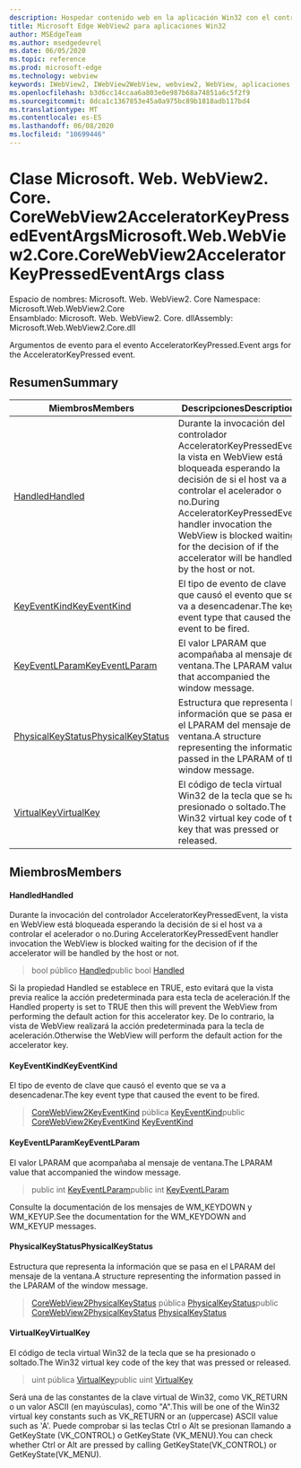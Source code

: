 ```yaml
---
description: Hospedar contenido web en la aplicación Win32 con el control Microsoft Edge WebView2
title: Microsoft Edge WebView2 para aplicaciones Win32
author: MSEdgeTeam
ms.author: msedgedevrel
ms.date: 06/05/2020
ms.topic: reference
ms.prod: microsoft-edge
ms.technology: webview
keywords: IWebView2, IWebView2WebView, webview2, WebView, aplicaciones Win32, Win32, Edge, ICoreWebView2, ICoreWebView2Controller, control de explorador, HTML Edge
ms.openlocfilehash: b3d6cc14ccaa6a803e0e987b68a74851a6c5f2f9
ms.sourcegitcommit: 8dca1c1367853e45a0a975bc89b1818adb117bd4
ms.translationtype: MT
ms.contentlocale: es-ES
ms.lasthandoff: 06/08/2020
ms.locfileid: "10699446"
---
```

# <span data-ttu-id="0307f-104">Clase Microsoft. Web. WebView2. Core. CoreWebView2AcceleratorKeyPressedEventArgs</span><span class="sxs-lookup"><span data-stu-id="0307f-104">Microsoft.Web.WebView2.Core.CoreWebView2AcceleratorKeyPressedEventArgs class</span></span> 

<span data-ttu-id="0307f-105">Espacio de nombres: Microsoft. Web. WebView2. Core </span><span class="sxs-lookup"><span data-stu-id="0307f-105">Namespace: Microsoft.Web.WebView2.Core</span></span>\
<span data-ttu-id="0307f-106">Ensamblado: Microsoft. Web. WebView2. Core. dll</span><span class="sxs-lookup"><span data-stu-id="0307f-106">Assembly: Microsoft.Web.WebView2.Core.dll</span></span>

<span data-ttu-id="0307f-107">Argumentos de evento para el evento AcceleratorKeyPressed.</span><span class="sxs-lookup"><span data-stu-id="0307f-107">Event args for the AcceleratorKeyPressed event.</span></span>

## <span data-ttu-id="0307f-108">Resumen</span><span class="sxs-lookup"><span data-stu-id="0307f-108">Summary</span></span>

 <span data-ttu-id="0307f-109">Miembros</span><span class="sxs-lookup"><span data-stu-id="0307f-109">Members</span></span>                        | <span data-ttu-id="0307f-110">Descripciones</span><span class="sxs-lookup"><span data-stu-id="0307f-110">Descriptions</span></span>
--------------------------------|---------------------------------------------
[<span data-ttu-id="0307f-111">Handled</span><span class="sxs-lookup"><span data-stu-id="0307f-111">Handled</span></span>](#handled) | <span data-ttu-id="0307f-112">Durante la invocación del controlador AcceleratorKeyPressedEvent, la vista en WebView está bloqueada esperando la decisión de si el host va a controlar el acelerador o no.</span><span class="sxs-lookup"><span data-stu-id="0307f-112">During AcceleratorKeyPressedEvent handler invocation the WebView is blocked waiting for the decision of if the accelerator will be handled by the host or not.</span></span>
[<span data-ttu-id="0307f-113">KeyEventKind</span><span class="sxs-lookup"><span data-stu-id="0307f-113">KeyEventKind</span></span>](#keyeventkind) | <span data-ttu-id="0307f-114">El tipo de evento de clave que causó el evento que se va a desencadenar.</span><span class="sxs-lookup"><span data-stu-id="0307f-114">The key event type that caused the event to be fired.</span></span>
[<span data-ttu-id="0307f-115">KeyEventLParam</span><span class="sxs-lookup"><span data-stu-id="0307f-115">KeyEventLParam</span></span>](#keyeventlparam) | <span data-ttu-id="0307f-116">El valor LPARAM que acompañaba al mensaje de ventana.</span><span class="sxs-lookup"><span data-stu-id="0307f-116">The LPARAM value that accompanied the window message.</span></span>
[<span data-ttu-id="0307f-117">PhysicalKeyStatus</span><span class="sxs-lookup"><span data-stu-id="0307f-117">PhysicalKeyStatus</span></span>](#physicalkeystatus) | <span data-ttu-id="0307f-118">Estructura que representa la información que se pasa en el LPARAM del mensaje de la ventana.</span><span class="sxs-lookup"><span data-stu-id="0307f-118">A structure representing the information passed in the LPARAM of the window message.</span></span>
[<span data-ttu-id="0307f-119">VirtualKey</span><span class="sxs-lookup"><span data-stu-id="0307f-119">VirtualKey</span></span>](#virtualkey) | <span data-ttu-id="0307f-120">El código de tecla virtual Win32 de la tecla que se ha presionado o soltado.</span><span class="sxs-lookup"><span data-stu-id="0307f-120">The Win32 virtual key code of the key that was pressed or released.</span></span>

## <span data-ttu-id="0307f-121">Miembros</span><span class="sxs-lookup"><span data-stu-id="0307f-121">Members</span></span>

#### <span data-ttu-id="0307f-122">Handled</span><span class="sxs-lookup"><span data-stu-id="0307f-122">Handled</span></span> 

<span data-ttu-id="0307f-123">Durante la invocación del controlador AcceleratorKeyPressedEvent, la vista en WebView está bloqueada esperando la decisión de si el host va a controlar el acelerador o no.</span><span class="sxs-lookup"><span data-stu-id="0307f-123">During AcceleratorKeyPressedEvent handler invocation the WebView is blocked waiting for the decision of if the accelerator will be handled by the host or not.</span></span>

> <span data-ttu-id="0307f-124">bool público [Handled](#handled)</span><span class="sxs-lookup"><span data-stu-id="0307f-124">public bool [Handled](#handled)</span></span>

<span data-ttu-id="0307f-125">Si la propiedad Handled se establece en TRUE, esto evitará que la vista previa realice la acción predeterminada para esta tecla de aceleración.</span><span class="sxs-lookup"><span data-stu-id="0307f-125">If the Handled property is set to TRUE then this will prevent the WebView from performing the default action for this accelerator key.</span></span> <span data-ttu-id="0307f-126">De lo contrario, la vista de WebView realizará la acción predeterminada para la tecla de aceleración.</span><span class="sxs-lookup"><span data-stu-id="0307f-126">Otherwise the WebView will perform the default action for the accelerator key.</span></span>

#### <span data-ttu-id="0307f-127">KeyEventKind</span><span class="sxs-lookup"><span data-stu-id="0307f-127">KeyEventKind</span></span> 

<span data-ttu-id="0307f-128">El tipo de evento de clave que causó el evento que se va a desencadenar.</span><span class="sxs-lookup"><span data-stu-id="0307f-128">The key event type that caused the event to be fired.</span></span>

> <span data-ttu-id="0307f-129">[CoreWebView2KeyEventKind](./namespace-microsoft-web-webview2-core.md) pública [KeyEventKind](#keyeventkind)</span><span class="sxs-lookup"><span data-stu-id="0307f-129">public [CoreWebView2KeyEventKind](./namespace-microsoft-web-webview2-core.md) [KeyEventKind](#keyeventkind)</span></span>

#### <span data-ttu-id="0307f-130">KeyEventLParam</span><span class="sxs-lookup"><span data-stu-id="0307f-130">KeyEventLParam</span></span> 

<span data-ttu-id="0307f-131">El valor LPARAM que acompañaba al mensaje de ventana.</span><span class="sxs-lookup"><span data-stu-id="0307f-131">The LPARAM value that accompanied the window message.</span></span>

> <span data-ttu-id="0307f-132">public int [KeyEventLParam](#keyeventlparam)</span><span class="sxs-lookup"><span data-stu-id="0307f-132">public int [KeyEventLParam](#keyeventlparam)</span></span>

<span data-ttu-id="0307f-133">Consulte la documentación de los mensajes de WM_KEYDOWN y WM_KEYUP.</span><span class="sxs-lookup"><span data-stu-id="0307f-133">See the documentation for the WM_KEYDOWN and WM_KEYUP messages.</span></span>

#### <span data-ttu-id="0307f-134">PhysicalKeyStatus</span><span class="sxs-lookup"><span data-stu-id="0307f-134">PhysicalKeyStatus</span></span> 

<span data-ttu-id="0307f-135">Estructura que representa la información que se pasa en el LPARAM del mensaje de la ventana.</span><span class="sxs-lookup"><span data-stu-id="0307f-135">A structure representing the information passed in the LPARAM of the window message.</span></span>

> <span data-ttu-id="0307f-136">[CoreWebView2PhysicalKeyStatus](microsoft-web-webview2-core-corewebview2physicalkeystatus.md) pública [PhysicalKeyStatus](#physicalkeystatus)</span><span class="sxs-lookup"><span data-stu-id="0307f-136">public [CoreWebView2PhysicalKeyStatus](microsoft-web-webview2-core-corewebview2physicalkeystatus.md) [PhysicalKeyStatus](#physicalkeystatus)</span></span>

#### <span data-ttu-id="0307f-137">VirtualKey</span><span class="sxs-lookup"><span data-stu-id="0307f-137">VirtualKey</span></span> 

<span data-ttu-id="0307f-138">El código de tecla virtual Win32 de la tecla que se ha presionado o soltado.</span><span class="sxs-lookup"><span data-stu-id="0307f-138">The Win32 virtual key code of the key that was pressed or released.</span></span>

> <span data-ttu-id="0307f-139">uint pública [VirtualKey](#virtualkey)</span><span class="sxs-lookup"><span data-stu-id="0307f-139">public uint [VirtualKey](#virtualkey)</span></span>

<span data-ttu-id="0307f-140">Será una de las constantes de la clave virtual de Win32, como VK_RETURN o un valor ASCII (en mayúsculas), como "A".</span><span class="sxs-lookup"><span data-stu-id="0307f-140">This will be one of the Win32 virtual key constants such as VK_RETURN or an (uppercase) ASCII value such as 'A'.</span></span> <span data-ttu-id="0307f-141">Puede comprobar si las teclas Ctrl o Alt se presionan llamando a GetKeyState (VK_CONTROL) o GetKeyState (VK_MENU).</span><span class="sxs-lookup"><span data-stu-id="0307f-141">You can check whether Ctrl or Alt are pressed by calling GetKeyState(VK_CONTROL) or GetKeyState(VK_MENU).</span></span>


